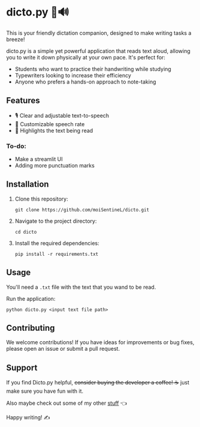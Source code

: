 # dicto.py 📝🔊

This is your friendly dictation companion, designed to make writing tasks a breeze!

dicto.py is a simple yet powerful application that reads text aloud, allowing you to write it down physically at your own pace. It's perfect for:

- Students who want to practice their handwriting while studying
- Typewriters looking to increase their efficiency
- Anyone who prefers a hands-on approach to note-taking

## Features

- 🎙️ Clear and adjustable text-to-speech
- 🚀 Customizable speech rate
- 🔴 Highlights the text being read

### To-do:

- Make a streamlit UI
- Adding more punctuation marks

## Installation

1. Clone this repository:

   ```
   git clone https://github.com/moiSentineL/dicto.git
   ```

2. Navigate to the project directory:

   ```
   cd dicto
   ```

3. Install the required dependencies:
   ```
   pip install -r requirements.txt
   ```

## Usage

You'll need a `.txt` file with the text that you wand to be read.

Run the application:

```
python dicto.py <input text file path>
```

## Contributing

We welcome contributions! If you have ideas for improvements or bug fixes, please open an issue or submit a pull request.

## Support

If you find Dicto.py helpful, ~~consider buying the developer a coffee! ☕~~ just make sure you have fun with it.

Also maybe check out some of my other [stuff](https://github.com/moisentinel) 👈

Happy writing! ✍️
